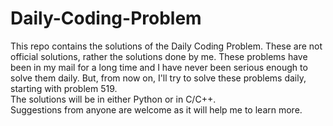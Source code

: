 # Daily-Coding-Problem

This repo contains the solutions of the Daily Coding Problem. These are not official solutions, rather the solutions done by me.
These problems have been in my mail for a long time and I have never been serious enough to solve them daily. But, from now on,
I'll try to solve these problems daily, starting with problem 519.
<br/>
 The solutions will be in either Python or in C/C++.
<br/>
Suggestions from anyone are welcome as it will help me to learn more.
